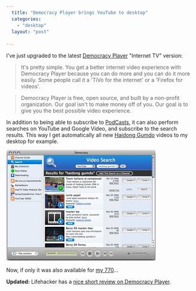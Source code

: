 ```yaml
---
  title: "Democracy Player brings YouTube to desktop"
  categories: 
    - "desktop"
  layout: "post"

---
```

I've just upgraded to the latest [Democracy Player][1] "Internet TV" version:

> It's pretty simple. You get a better internet video experience with Democracy Player because you can do more and you can do it more easily. Some people call it a 'TiVo for the internet' or a 'Firefox for videos'.

> Democracy Player is free, open source, and built by a non-profit organization. Our goal isn't to make money off of you. Our goal is to give you the best possible video experience.

In addition to being able to subscribe to [PodCasts][2], it can also perform searches on YouTube and Google Video, and subscribe to the search results. This way I get automatically all new [Haidong Gumdo][3] videos to my desktop for example.

![YouTube search with the Democracy Player](/files/democracy-youtube-search-small.jpg)

Now, if only it was also available for [my 770][4]...

__Updated:__ Lifehacker has a [nice short review on Democracy Player][5].

[1]: http://www.getdemocracy.com/
[2]: http://www.getdemocracy.com/help/feeds.php
[3]: http://en.wikipedia.org/wiki/Haidong_Gumdo
[4]: http://bergie.iki.fi/blog/watching-movies-on-the-nokia-770.html
[5]: http://lifehacker.com/software/bittorrent/hack-attack-get-your-tv-season-pass-with-democracy-204057.php